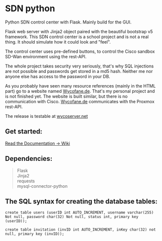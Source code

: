 # SDN python
Python SDN control center with Flask. Mainly build for the GUI.

Flask web server with Jinja2 object paired with the beautiful bootstrap v5 framework.
This SDN control center is a school project and is not a real thing.
It should simulate how it could look and "feel".

The control center uses pre-defined buttons,
to control the Cisco sandbox SD-Wan environment using the rest-API.

The whole project takes security very seriously, that's why SQL injections are not possible and 
passwords get stored in a md5 hash. Neither me nor anyone else has access to the password in your DB.

As you probably have seen many resource references (mainly in the HTML part) go to a website named <a href="https://wycofane.de">Wycofane.de</a>. That's my personal
project and is not finished yet. The website is built similar, but there is no communication with Cisco. <a href="https://wycofane.de">Wycofane.de</a> communicates with the 
Proxmox rest-API.

The release is testable at <a href="http://wycoserver.net">wycoserver.net</a>

## Get started:
<a href="https://github.com/wycofane/sdn/wiki">Read the Documentation -> Wiki</a>

## Dependencies:

> Flask </br>
> Jinja2 </br>
> requests </br>
> mysql-connector-python



## The SQL syntax for creating the database tables:
```
create table users (userID int AUTO_INCREMENT, username varchar(255) Not null, password char(32) Not null, status int, primary key (userID));         

create table invitation (invID int AUTO_INCREMENT, inKey char(32) not null, primary key (invID));
```



